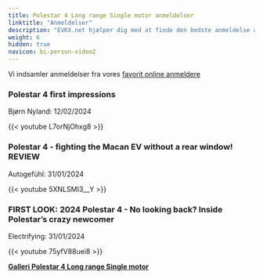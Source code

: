 ```yaml
---
title: Polestar 4 Long range Single motor anmeldelser
linktitle: "Anmeldelser"
description: "EVKX.net hjælper dig med at finde den bedste anmeldelse af denne model."
weight: 6
hidden: true
navicon: bi-person-video2
---
```

Vi indsamler anmeldelser fra vores [favorit online anmeldere](../../../../../guides/evreviewers/)

<div class="container text-center shadow p-2 pe-4 mb-5 bg-body-tertiary rounded border">
<h3>Polestar 4 first impressions</h3>
<p>Bjørn Nyland: 12/02/2024</p>

{{< youtube L7orNjOhxg8 >}}

</div>
<div class="container text-center shadow p-2 pe-4 mb-5 bg-body-tertiary rounded border">
<h3>Polestar 4 - fighting the Macan EV without a rear window! REVIEW</h3>
<p>Autogefühl: 31/01/2024</p>

{{< youtube 5XNLSMI3__Y >}}

</div>
<div class="container text-center shadow p-2 pe-4 mb-5 bg-body-tertiary rounded border">
<h3>FIRST LOOK: 2024 Polestar 4 - No looking back? Inside Polestar’s crazy newcomer</h3>
<p>Electrifying: 31/01/2024</p>

{{< youtube 75yfV88uei8 >}}

</div>
<div class="mt-3 mb-3">
<a href="../gallery/" class="text-decoration-none text-black">
<strong><i class="bi-arrow-left"></i>Galleri  </strong>
</a>
<a href="../" class="text-decoration-none text-black float-end">
<strong>Polestar 4 Long range Single motor <i class="bi-arrow-right"></i></strong>
</a>
</div>
